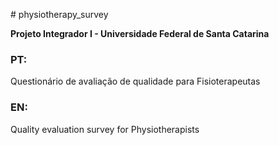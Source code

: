 \# physiotherapy\_survey

**Projeto Integrador I - Universidade Federal de Santa Catarina**

### PT: 
Questionário de avaliação de qualidade para Fisioterapeutas

### EN:
Quality evaluation survey for Physiotherapists

